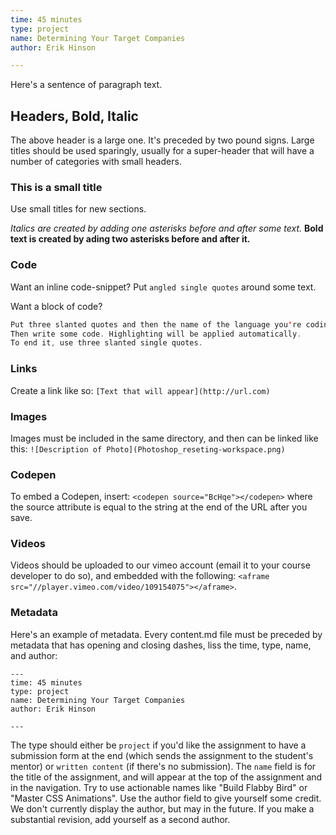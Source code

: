 ```yaml
---
time: 45 minutes
type: project
name: Determining Your Target Companies
author: Erik Hinson

---
```


Here's a sentence of paragraph text.

## Headers, Bold, Italic
The above header is a large one. It's preceded by two pound signs. Large titles should be used sparingly, usually for a super-header that will have a number of categories with small headers.

### This is a small title
Use small titles for new sections.

*Italics are created by adding one asterisks before and after some text.*
**Bold text is created by ading two asterisks before and after it.**

### Code

Want an inline code-snippet? Put `angled single quotes` around some text.

Want a block of code?

```Swift
Put three slanted quotes and then the name of the language you're coding in on one line (with no space in between).
Then write some code. Highlighting will be applied automatically.
To end it, use three slanted single quotes.
```

### Links
Create a link like so: ``[Text that will appear](http://url.com)``

### Images
Images must be included in the same directory, and then can be linked like this: ``![Description of Photo](Photoshop_reseting-workspace.png)``

### Codepen
To embed a Codepen, insert: ``<codepen source="BcHqe"></codepen>`` where the source attribute is equal to the string at the end of the URL after you save.

### Videos
Videos should be uploaded to our vimeo account (email it to your course developer to do so), and embedded with the following: ``<aframe src="//player.vimeo.com/video/109154075"></aframe>``. 

### Metadata
Here's an example of metadata. Every content.md file must be preceded by metadata that has opening and closing dashes, liss the time, type, name, and author:
```
---
time: 45 minutes
type: project
name: Determining Your Target Companies
author: Erik Hinson

---
```
The type should either be `project` if you'd like the assignment to have a submission form at the end (which sends the assignment to the student's mentor) or `written content` (if there's no submission). The `name` field is for the title of the assignment, and will appear at the top of the assignment and in the navigation. Try to use actionable names like "Build Flabby Bird" or "Master CSS Animations". Use the author field to give yourself some credit. We don't currently display the author, but may in the future. If you make a substantial revision, add yourself as a second author.
